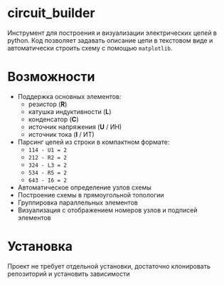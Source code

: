 # circuit_builder
Инструмент для построения и визуализации электрических цепей в python.
Код позволяет задавать описание цепи в текстовом виде и автоматически строить схему с помощью `matplotlib`.

# Возможности
- Поддержка основных элементов:
  - резистор (**R**)
  - катушка индуктивности (**L**)
  - конденсатор (**C**)
  - источник напряжения (**U** / ИН)
  - источник тока (**I** / ИТ)
- Парсинг цепей из строки в компактном формате:
  - `114 - U1 = 2`
  - `212 - R2 = 2`
  - `324 - L3 = 2`
  - `534 - R5 = 2`
  - `643 - I6 = 2`
- Автоматическое определение узлов схемы
- Построение схемы в прямоугольной топологии
- Группировка параллельных элементов
- Визуализация с отображением номеров узлов и подписей элементов

# Установка
Проект не требует отдельной установки, достаточно клонировать репозиторий и установить зависимости
